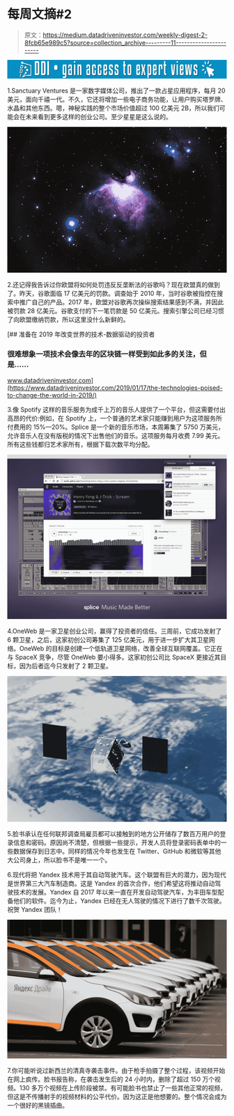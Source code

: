 # 每周文摘#2

> 原文：<https://medium.datadriveninvestor.com/weekly-digest-2-8fcb65e989c5?source=collection_archive---------11----------------------->

[![](img/3d0f3c196a419c3fc9f10a046559c6d6.png)](http://www.track.datadriveninvestor.com/1B9E)

1.Sanctuary Ventures 是一家数字媒体公司，推出了一款占星应用程序，每月 20 美元，面向千禧一代。不久，它还将增加一些电子商务功能，让用户购买塔罗牌、水晶和其他东西。嗯，神秘实践的整个市场价值超过 100 亿美元 2B，所以我们可能会在未来看到更多这样的创业公司。至少星星是这么说的。

![](img/277f5150f3c5b0cd238754bbd275779f.png)

2.还记得我告诉过你欧盟将如何处罚违反反垄断法的谷歌吗？现在欧盟真的做到了。昨天，谷歌面临 17 亿美元的罚款。调查始于 2010 年，当时谷歌被指控在搜索中推广自己的产品。2017 年，欧盟对谷歌再次操纵搜索结果感到不满，并因此被罚款 28 亿美元。谷歌支付的下一笔罚款是 50 亿美元。搜索引擎公司已经习惯了向欧盟缴纳罚款，所以这里没什么新鲜的。

[](https://www.datadriveninvestor.com/2019/01/17/the-technologies-poised-to-change-the-world-in-2019/) [## 准备在 2019 年改变世界的技术-数据驱动的投资者

### 很难想象一项技术会像去年的区块链一样受到如此多的关注，但是……

www.datadriveninvestor.com](https://www.datadriveninvestor.com/2019/01/17/the-technologies-poised-to-change-the-world-in-2019/) 

3.像 Spotify 这样的音乐服务为成千上万的音乐人提供了一个平台，但这需要付出高昂的代价:例如，在 Spotify 上，一个普通的艺术家只能赚到用户为这项服务所付费用的 15%—20%。Splice 是一个新的音乐市场，本周筹集了 5750 万美元，允许音乐人在没有版税的情况下出售他们的音乐。这项服务每月收费 7.99 美元。所有这些钱都归艺术家所有，根据下载次数平均分配。

![](img/bbfa08d442b7d5791ca9bd68a40beb39.png)

4.OneWeb 是一家卫星创业公司，赢得了投资者的信任。三周前，它成功发射了 6 颗卫星，之后，这家初创公司筹集了 125 亿美元，用于进一步扩大其卫星网络。OneWeb 的目标是创建一个低轨道卫星网络，改善全球互联网覆盖。它正在与 SpaceX 竞争，尽管 OneWeb 要小得多。这家初创公司比 SpaceX 更接近其目标，因为后者迄今只发射了 2 颗卫星。

![](img/b4b6068909f0d782dec45753bdd826ac.png)

5.脸书承认在任何联邦调查局雇员都可以接触到的地方公开储存了数百万用户的登录信息和密码。原因尚不清楚，但根据一些提示，开发人员将登录密码表单中的一些数据保存到日志中。同样的情况今年也发生在 Twitter、GitHub 和微软等其他大公司身上，所以脸书不是唯一一个。

6.现代将把 Yandex 技术用于其自动驾驶汽车。这个联盟有巨大的潜力，因为现代是世界第三大汽车制造商。这是 Yandex 的首次合作，他们希望这将推动自动驾驶技术的发展。Yandex 自 2017 年以来一直在开发自动驾驶汽车，为丰田车型配备他们的软件。迄今为止，Yandex 已经在无人驾驶的情况下进行了数千次驾驶。祝贺 Yandex 团队！

![](img/c370070b8f65eb4ab7007d2ddfb73aa7.png)

7.你可能听说过新西兰的清真寺袭击事件。由于枪手拍摄了整个过程，该视频开始在网上疯传。脸书报告称，在袭击发生后的 24 小时内，删除了超过 150 万个视频。130 多万个视频在上传阶段被禁。有可能脸书也禁止了一些其他正常的视频，但这是不传播射手的视频材料的公平代价。因为这正是他想要的。整个情况会成为一个很好的黑镜插曲。